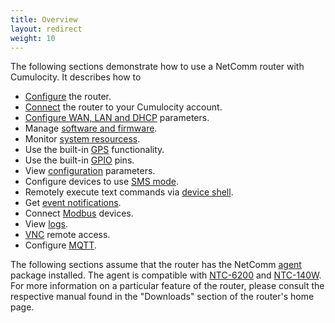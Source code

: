 ```yaml
---
title: Overview
layout: redirect
weight: 10
---
```


The following sections demonstrate how to use a NetComm router with Cumulocity. It describes how to

* [Configure](#configure) the router.
* [Connect](#connect) the router to your Cumulocity account.
* [Configure WAN, LAN and DHCP](#network) parameters.
* Manage [software and firmware](#software).
* Monitor [system resourcess](#system).
* Use the built-in [GPS](#gps) functionality.
* Use the built-in [GPIO](#gpio) pins.
* View [configuration](#rdb) parameters.
* Configure devices to use [SMS mode](#sms_mode).
* Remotely execute text commands via [device shell](#shell).
* Get [event notifications](#notifications).
* Connect [Modbus](#modbus) devices.
* View [logs](#logs).
* [VNC](#vnc) remote access.
* Configure [MQTT](#mqtt).

The following sections assume that the router has the NetComm [agent](/guides/images/devices/netcommwireless#netcomm-release) package installed. The agent is compatible with [NTC-6200](https://www.netcomm.com/products/3g-m2m-router-series-ntc-6200) and [NTC-140W](https://www.netcomm.com/products/4g-wifi-m2m-router-ntc-140w). For more information on a particular feature of the router, please consult the respective manual found in the "Downloads" section of the router's home page.
